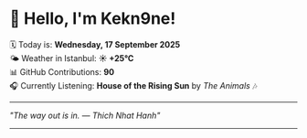 # 👋 Hello, I'm Kekn9ne!

🗓️ Today is: **Wednesday, 17 September 2025**  
🌤️ Weather in Istanbul: **☀️   +25°C**  
📊 GitHub Contributions: **90**  
🎧 Currently Listening: **House of the Rising Sun** by *The Animals* 🎶

---

_"The way out is in. — *Thich Nhat Hanh*"_

---
